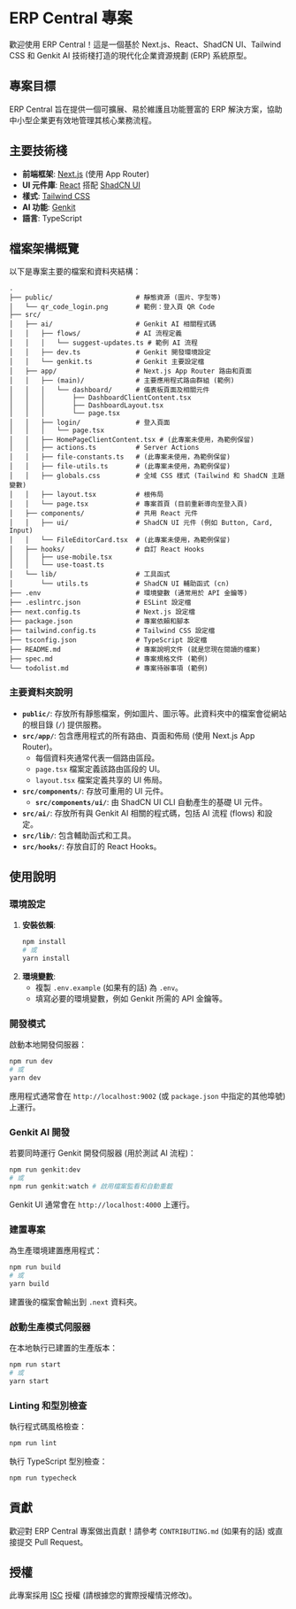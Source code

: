 
# ERP Central 專案

歡迎使用 ERP Central！這是一個基於 Next.js、React、ShadCN UI、Tailwind CSS 和 Genkit AI 技術棧打造的現代化企業資源規劃 (ERP) 系統原型。

## 專案目標

ERP Central 旨在提供一個可擴展、易於維護且功能豐富的 ERP 解決方案，協助中小型企業更有效地管理其核心業務流程。

## 主要技術棧

*   **前端框架**: [Next.js](https://nextjs.org/) (使用 App Router)
*   **UI 元件庫**: [React](https://react.dev/) 搭配 [ShadCN UI](https://ui.shadcn.com/)
*   **樣式**: [Tailwind CSS](https://tailwindcss.com/)
*   **AI 功能**: [Genkit](https://firebase.google.com/docs/genkit)
*   **語言**: TypeScript

## 檔案架構概覽

以下是專案主要的檔案和資料夾結構：

```
.
├── public/                     # 靜態資源 (圖片、字型等)
│   └── qr_code_login.png       # 範例：登入頁 QR Code
├── src/
│   ├── ai/                     # Genkit AI 相關程式碼
│   │   ├── flows/              # AI 流程定義
│   │   │   └── suggest-updates.ts # 範例 AI 流程
│   │   ├── dev.ts              # Genkit 開發環境設定
│   │   └── genkit.ts           # Genkit 主要設定檔
│   ├── app/                    # Next.js App Router 路由和頁面
│   │   ├── (main)/             # 主要應用程式路由群組 (範例)
│   │   │   └── dashboard/      # 儀表板頁面及相關元件
│   │   │       ├── DashboardClientContent.tsx
│   │   │       ├── DashboardLayout.tsx
│   │   │       └── page.tsx
│   │   ├── login/              # 登入頁面
│   │   │   └── page.tsx
│   │   ├── HomePageClientContent.tsx # (此專案未使用，為範例保留)
│   │   ├── actions.ts          # Server Actions
│   │   ├── file-constants.ts   # (此專案未使用，為範例保留)
│   │   ├── file-utils.ts       # (此專案未使用，為範例保留)
│   │   ├── globals.css         # 全域 CSS 樣式 (Tailwind 和 ShadCN 主題變數)
│   │   ├── layout.tsx          # 根佈局
│   │   └── page.tsx            # 專案首頁 (目前重新導向至登入頁)
│   ├── components/             # 共用 React 元件
│   │   ├── ui/                 # ShadCN UI 元件 (例如 Button, Card, Input)
│   │   └── FileEditorCard.tsx  # (此專案未使用，為範例保留)
│   ├── hooks/                  # 自訂 React Hooks
│   │   ├── use-mobile.tsx
│   │   └── use-toast.ts
│   └── lib/                    # 工具函式
│       └── utils.ts            # ShadCN UI 輔助函式 (cn)
├── .env                        # 環境變數 (通常用於 API 金鑰等)
├── .eslintrc.json              # ESLint 設定檔
├── next.config.ts              # Next.js 設定檔
├── package.json                # 專案依賴和腳本
├── tailwind.config.ts          # Tailwind CSS 設定檔
├── tsconfig.json               # TypeScript 設定檔
├── README.md                   # 專案說明文件 (就是您現在閱讀的檔案)
├── spec.md                     # 專案規格文件 (範例)
└── todolist.md                 # 專案待辦事項 (範例)
```

### 主要資料夾說明

*   **`public/`**: 存放所有靜態檔案，例如圖片、圖示等。此資料夾中的檔案會從網站的根目錄 (`/`) 提供服務。
*   **`src/app/`**: 包含應用程式的所有路由、頁面和佈局 (使用 Next.js App Router)。
    *   每個資料夾通常代表一個路由區段。
    *   `page.tsx` 檔案定義該路由區段的 UI。
    *   `layout.tsx` 檔案定義共享的 UI 佈局。
*   **`src/components/`**: 存放可重用的 UI 元件。
    *   **`src/components/ui/`**: 由 ShadCN UI CLI 自動產生的基礎 UI 元件。
*   **`src/ai/`**: 存放所有與 Genkit AI 相關的程式碼，包括 AI 流程 (flows) 和設定。
*   **`src/lib/`**: 包含輔助函式和工具。
*   **`src/hooks/`**: 存放自訂的 React Hooks。

## 使用說明

### 環境設定

1.  **安裝依賴**:
    ```bash
    npm install
    # 或
    yarn install
    ```
2.  **環境變數**:
    *   複製 `.env.example` (如果有的話) 為 `.env`。
    *   填寫必要的環境變數，例如 Genkit 所需的 API 金鑰等。

### 開發模式

啟動本地開發伺服器：

```bash
npm run dev
# 或
yarn dev
```

應用程式通常會在 `http://localhost:9002` (或 `package.json` 中指定的其他埠號) 上運行。

### Genkit AI 開發

若要同時運行 Genkit 開發伺服器 (用於測試 AI 流程)：

```bash
npm run genkit:dev
# 或
npm run genkit:watch # 啟用檔案監看和自動重載
```

Genkit UI 通常會在 `http://localhost:4000` 上運行。

### 建置專案

為生產環境建置應用程式：

```bash
npm run build
# 或
yarn build
```

建置後的檔案會輸出到 `.next` 資料夾。

### 啟動生產模式伺服器

在本地執行已建置的生產版本：

```bash
npm run start
# 或
yarn start
```

### Linting 和型別檢查

執行程式碼風格檢查：

```bash
npm run lint
```

執行 TypeScript 型別檢查：

```bash
npm run typecheck
```

## 貢獻

歡迎對 ERP Central 專案做出貢獻！請參考 `CONTRIBUTING.md` (如果有的話) 或直接提交 Pull Request。

## 授權

此專案採用 [ISC](LICENSE.md) 授權 (請根據您的實際授權情況修改)。
